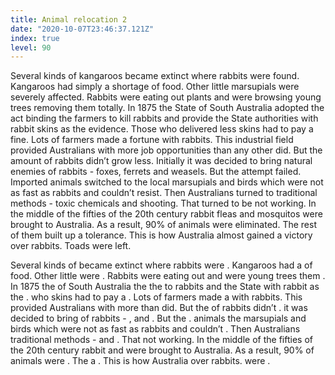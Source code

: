 ```yaml
---
title: Animal relocation 2
date: "2020-10-07T23:46:37.121Z"
index: true
level: 90
---
```


<Tabs>
<Box title="reading"  isJustify={true}>

Several kinds of <T translate="кенгуру">kangaroos</t> became extinct where rabbits were <T translate="обнаружены">found</t>.
Kangaroos had <T translate="просто">simply</t> a <T translate="недостаток">shortage</t> of food.
Other little <T translate="сумчатые">marsupials</t> were <T translate="серьезно">severely</t> <T translate="пострадали">affected</t>.
Rabbits were eating out <T translate="растения">plants</t> and were <T translate="обгладывали">browsing</t> young trees <T translate="уничтожая">removing</t> them <T translate="полностью">totally</t>.
In 1875 the <T translate="штат">State</t> of South Australia <T translate="принял">adopted</t> the <T translate="акт">act</t> <T translate="обязывающий">binding</t> the <T translate="фермеров">farmers</t> to <T translate="убивать">kill</t> rabbits and <T translate="предоставлять">provide</t> the State <T translate="властям">authorities</t> with rabbit <T translate="шкурки">skins</t> as the <T translate="доказательство">evidence</t>.
<T translate="Те">Those</t> who <T translate="сдавал">delivered</t> <T translate="меньше">less</t> skins had to pay a <T translate="штраф">fine</t>.
Lots of farmers made a <T translate="состояние">fortune</t> with rabbits.
This <T translate="индустрия">industrial field</t> provided Australians with more <T translate="рабочих">job</t> <T translate="возможностей">opportunities</t> than <T translate="любая другая">any other</t> did.
But the <T translate="количество">amount</t> of rabbits didn’t <T translate="становилось меньше">grow less</t>.
<T translate="Первоначально">Initially</t> it was decided to bring <T translate="естественных">natural</t> <T translate="врагов">enemies</t> of rabbits - <T translate="лис">foxes</t>, <T translate="хорьков">ferrets</t> and <T translate="горностаев">weasels</t>.
But the <T translate="попытка">attempt</t> <T translate="провалилась">failed</t>.
<T translate="Привезенные">Imported</t> animals <T translate="переключились">switched to</t> the <T translate="местных">local</t> marsupials and birds which were not as fast as rabbits and couldn’t <T translate="сопротивляться">resist</t>.
Then Australians <T translate="обратились к">turned to</t> traditional methods - <T translate="ядохимикатам">toxic chemicals</t> and <T translate="отстрелу">shooting</t>.
That <T translate="оказалось">turned to be</t> not working.
In the middle of the fifties of the 20th century rabbit <T translate="блох">fleas</t> and <T translate="комаров">mosquitos</t> were brought to Australia.
As a result, 90% of animals were <T translate="уничтожено">eliminated</t>.
<T translate="Остальные">The rest</t> of them <T translate="выработали">built up</t> a <T translate="иммунитет">tolerance</t>.
This is how Australia <T translate="почти">almost</t> <T translate="одержала победу">gained a victory</t> over rabbits.
<T translate="Жабы">Toads</t> were <T translate="остались">left</t>.

</Box>
<Box title="Exercise">
Several kinds of <CompleteText answer="kangaroos" placeholder="кенгуру"/> became extinct where rabbits were <CompleteText answer="found" placeholder="обнаружены"/> .
 Kangaroos had <CompleteText answer="simply" placeholder="просто"/> a<CompleteText answer="shortage" placeholder="недостаток"/> of food.
 Other little <CompleteText answer="marsupials" placeholder="сумчатые"/> were <CompleteText answer="severely" placeholder="серьезно"/> <CompleteText answer="affected" placeholder="пострадали"/> .
 Rabbits were eating out <CompleteText answer="plants" placeholder="растения"/> and were <CompleteText answer="browsing" placeholder="обгладывали"/> young trees <CompleteText answer="removing" placeholder="уничтожая"/> them <CompleteText answer="totally" placeholder="полностью"/> .
 In 1875 the <CompleteText answer="State" placeholder="штат"/> of South Australia <CompleteText answer="adopted" placeholder="принял"/> the <CompleteText answer="act" placeholder="акт"/> <CompleteText answer="binding" placeholder="обязывающий"/> the<CompleteText answer="farmers" placeholder="фермеров"/> to <CompleteText answer="kill" placeholder="убивать"/> rabbits and <CompleteText answer="provide" placeholder="предоставлять"/> the State <CompleteText answer="authorities" placeholder="властям"/> with rabbit <CompleteText answer="skins" placeholder="шкурки"/> as the <CompleteText answer="evidence" placeholder="доказательство"/> .
 <CompleteText answer="Those" placeholder="Те"/> who <CompleteText answer="delivered" placeholder="сдавал"/> <CompleteText answer="less" placeholder="меньше"/> skins had to pay a <CompleteText answer="fine" placeholder="штраф"/> .
 Lots of farmers made a <CompleteText answer="fortune" placeholder="состояние"/> with rabbits.
 This <CompleteText answer="industrial field" placeholder="индустрия"/> provided Australians with more <CompleteText answer="job" placeholder="рабочих "/> <CompleteText answer="opportunities" placeholder="возможностей"/> than <CompleteText answer="any other " placeholder="любая другая"/> did.
 But the <CompleteText answer="amount" placeholder="количество"/> of rabbits didn’t <CompleteText answer="grow less" placeholder="становилось меньше"/> .
 <CompleteText answer="Initially" placeholder="Первоначально"/> it was decided to bring <CompleteText answer="natural" placeholder="естественных"/> <CompleteText answer="enemies" placeholder="врагов"/> of rabbits - <CompleteText answer="foxes" placeholder="лис"/> , <CompleteText answer="ferrets" placeholder="хорьков"/> and <CompleteText answer="weasels" placeholder="горностаев"/> .
 But the <CompleteText answer="attempt" placeholder="попытка"/> <CompleteText answer="failed" placeholder="провалилась"/>.
 <CompleteText answer="Imported" placeholder="Привезенные"/> animals <CompleteText answer="switched to " placeholder="переключились на"/> the <CompleteText answer="local" placeholder="местных"/> marsupials and birds which were not as fast as rabbits and couldn’t <CompleteText answer="resist" placeholder="сопротивляться"/> .
 Then Australians <CompleteText answer="turned to" placeholder="обратились к"/> traditional methods - <CompleteText answer="toxic chemicals" placeholder="ядохимикатам"/> and <CompleteText answer="shooting" placeholder="отстрелу"/> .
 That <CompleteText answer="turned to be" placeholder="оказалось"/> not working.
 In the middle of the fifties of the 20th century rabbit <CompleteText answer="fleas" placeholder="блох"/> and <CompleteText answer="mosquitos" placeholder="комаров"/> were brought to Australia.
 As a result, 90% of animals were <CompleteText answer="eliminated" placeholder="уничтожено"/> .
 The <CompleteText answer=" rest" placeholder="остальные"/> <CompleteText answer="built up" placeholder="выработали"/> a <CompleteText answer="tolerance" placeholder="иммунитет"/> .
 This is how Australia <CompleteText answer="almost" placeholder="почти"/> <CompleteText answer="gained a victory" placeholder="одержала победу"/> over rabbits.
 <CompleteText answer="Toads" placeholder="Жабы"/> were <CompleteText answer="left" placeholder="остались"/>.
</Box>

</Tabs>
